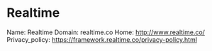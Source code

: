 
# Realtime

Name: Realtime
Domain: realtime.co
Home: http://www.realtime.co/
Privacy_policy: https://framework.realtime.co/privacy-policy.html
